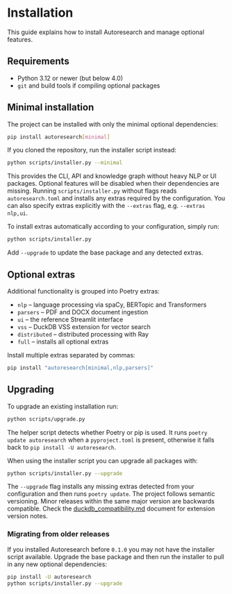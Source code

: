 # Installation

This guide explains how to install Autoresearch and manage optional features.

## Requirements

- Python 3.12 or newer (but below 4.0)
- `git` and build tools if compiling optional packages

## Minimal installation

The project can be installed with only the minimal optional dependencies:

```bash
pip install autoresearch[minimal]
```

If you cloned the repository, run the installer script instead:

```bash
python scripts/installer.py --minimal
```

This provides the CLI, API and knowledge graph without heavy NLP or UI packages.
Optional features will be disabled when their dependencies are missing.
Running ``scripts/installer.py`` without flags reads ``autoresearch.toml`` and
installs any extras required by the configuration. You can also specify extras
explicitly with the ``--extras`` flag, e.g. ``--extras nlp,ui``.

To install extras automatically according to your configuration, simply run:

```bash
python scripts/installer.py
```

Add ``--upgrade`` to update the base package and any detected extras.

## Optional extras

Additional functionality is grouped into Poetry extras:

- `nlp` – language processing via spaCy, BERTopic and Transformers
- `parsers` – PDF and DOCX document ingestion
- `ui` – the reference Streamlit interface
- `vss` – DuckDB VSS extension for vector search
- `distributed` – distributed processing with Ray
- `full` – installs all optional extras

Install multiple extras separated by commas:

```bash
pip install "autoresearch[minimal,nlp,parsers]"
```

## Upgrading

To upgrade an existing installation run:

```bash
python scripts/upgrade.py
```

The helper script detects whether Poetry or pip is used. It runs
`poetry update autoresearch` when a `pyproject.toml` is present,
otherwise it falls back to `pip install -U autoresearch`.

When using the installer script you can upgrade all packages with:

```bash
python scripts/installer.py --upgrade
```

The ``--upgrade`` flag installs any missing extras detected from your
configuration and then runs ``poetry update``. The project follows
semantic versioning. Minor releases within the same major version are
backwards compatible. Check the
[duckdb_compatibility.md](duckdb_compatibility.md) document for extension
version notes.

### Migrating from older releases

If you installed Autoresearch before ``0.1.0`` you may not have the
installer script available. Upgrade the base package and then run the
installer to pull in any new optional dependencies:

```bash
pip install -U autoresearch
python scripts/installer.py --upgrade
```

